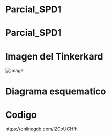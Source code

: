 # Parcial_SPD1
# Parcial_SPD1
# Imagen del Tinkerkard
![image](https://github.com/Lucas1331e/Parcial_SPD1/assets/98592356/de71e0f9-7486-4c9a-aa3b-c5fd01918ae8)
# Diagrama esquematico


# Codigo
https://onlinegdb.com/lZCoUCHfh
